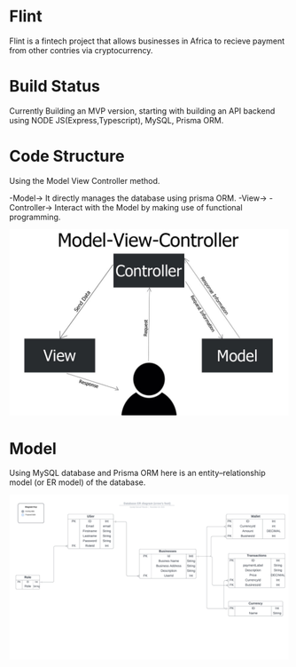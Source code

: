 # Flint
Flint is a fintech project that allows businesses in Africa to recieve payment from other contries via cryptocurrency.

# Build Status
Currently Building an MVP version, starting with building an API backend using NODE JS(Express,Typescript), MySQL, Prisma ORM.  


# Code Structure
Using the Model View Controller method.

-Model-> It directly manages the database using prisma ORM.
-View->
-Controller-> Interact with the Model by making use of functional programming. 

<img src="/mvc.jpg" />

# Model
Using MySQL database and Prisma ORM here is an entity–relationship model (or ER model) of the database.

<img src="/Flint_ERM.jpeg" />